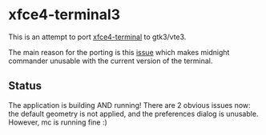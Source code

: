 # xfce4-terminal3
This is an attempt to port [xfce4-terminal](http://docs.xfce.org/apps/terminal/start) to gtk3/vte3.

The main reason for the porting is this [issue](https://github.com/MidnightCommander/mc/issues/103)
which makes midnight commander unusable with the current version of the terminal.

## Status
The application is building AND running! There are 2 obvious issues now: the default geometry is not
applied, and the preferences dialog is unusable. However, mc is running fine :)
